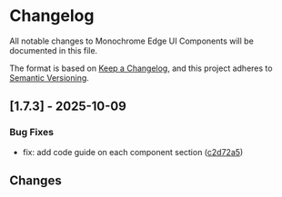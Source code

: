 # Changelog

All notable changes to Monochrome Edge UI Components will be documented in this file.

The format is based on [Keep a Changelog](https://keepachangelog.com/en/1.0.0/),
and this project adheres to [Semantic Versioning](https://semver.org/spec/v2.0.0.html).

## [1.7.3] - 2025-10-09

### Bug Fixes

- fix: add code guide on each component section ([c2d72a5](../../commit/c2d72a55365a34ffedc5c4ee9d50f3923ac4f3e7))

## Changes

